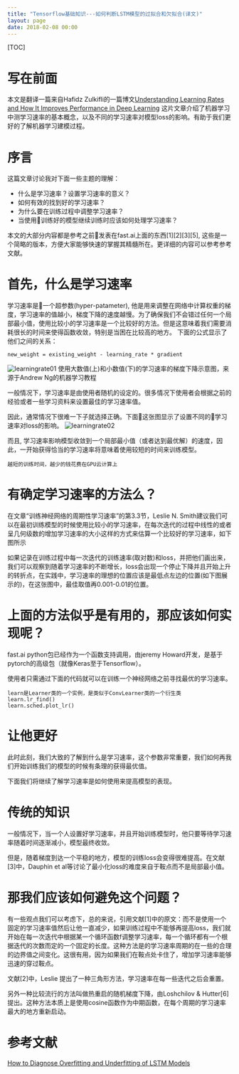```yaml
---
title: "Tensorflow基础知识---如何判断LSTM模型的过拟合和欠拟合(译文)"
layout: page
date: 2018-02-08 00:00
---
```


[TOC]

# 写在前面
本文是翻译一篇来自Hafidz Zulkifli的一篇博文[Understanding Learning Rates and How It Improves Performance in Deep Learning](https://towardsdatascience.com/understanding-learning-rates-and-how-it-improves-performance-in-deep-learning-d0d4059c1c10)
这片文章介绍了机器学习中测学习速率的基本概念，以及不同的学习速率对模型loss的影响。有助于我们更好的了解机器学习建模过程。

# 序言
这篇文章讨论我对下面一些主题的理解：
- 什么是学习速率？设置学习速率的意义？
- 如何有效的找到好的学习速率？
- 为什么要在训练过程中调整学习速率？
- 当使用训练好的模型继续训练时应该如何处理学习速率？

本文的大部分内容都是参考之前发表在fast.ai上面的东西[1][2][3][5], 这些是一个简略的版本，方便大家能够快速的掌握其精髓所在。更详细的内容可以参考参考文献。

# 首先，什么是学习速率
学习速率是一个超参数(hyper-patameter), 他是用来调整在网络中计算权重的梯度，学习速率的值越小，梯度下降的速度越慢。为了确保我们不会错过任何一个局部最小值，使用比较小的学习速率是一个比较好的方法。但是这意味着我们需要消耗很长的时间来使得函数收敛，特别是当困在比较高的地方。
下面的公式显示了他们之间的关系：
```
new_weight = existing_weight - learning_rate * gradient
```
<img src="/wiki/static/images/deeplearning/learningrate/01.png" alt="learningrate01"/>
使用大数值(上)和小数值(下)的学习速率的梯度下降示意图，来源于Andrew Ng的机器学习教程

一般情况下，学习速率是由使用者随机的设定的。很多情况下使用者会根据之前的经验或者一些学习资料来设置最佳的学习速率值。

因此，通常情况下很难一下子就选择正确。下面这张图显示了设置不同的学习速率对loss的影响。
<img src="/wiki/static/images/deeplearning/learningrate/02.png" alt="learningrate02"/>

而且, 学习速率影响模型收敛到一个局部最小值（或者达到最优解）的速度，因此，一开始获得恰当的学习速率将意味着使用较短的时间来训练模型。
```
越短的训练时间，越少的钱花费在GPU云计算上
```
# 有确定学习速率的方法么？
在文章“训练神经网络的周期性学习速率”的第3.3节，Leslie N. Smith建议我们可以在最初训练模型的时候使用比较小的学习速率，在每次迭代的过程中线性的或者呈几何级数的增加学习速率的大小这样的方式来估算一个比较好的学习速率，如下图所示

如果记录在训练过程中每一次迭代的训练速率(取对数)和loss，并把他们画出来，我们可以观察到随着学习速率的不断增长，loss会出现一个停止下降并且开始上升的转折点，在实践中，学习速率的理想的位置应该是最低点左边的位置(如下图展示的)，在这张图中，最佳取值再0.001-0.01的位置。

# 上面的方法似乎是有用的，那应该如何实现呢？
fast.ai python包已经作为一个函数支持调用，由jeremy Howard开发，是基于pytorch的高级包（就像Keras至于Tensorflow）。

使用者只需通过下面的代码就可以在训练一个神经网络之前寻找最优的学习速率。

```
learn是Learner类的一个实例，是类似于ConvLearner类的一个衍生类
learn.lr_find()
learn.sched.plot_lr()
```
# 让他更好
此时此刻，我们大致的了解到什么是学习速率，这个参数非常重要，我们如何再我们开始训练我们的模型的时候有条理的获得最优值。 

下面我们将继续了解学习速率是如何使用来提高模型的表现。

# 传统的知识
一般情况下，当一个人设置好学习速率，并且开始训练模型时，他只要等待学习速率随着时间逐渐减小，模型最终收敛。

但是，随着梯度到达一个平稳的地方，模型的训练loss会变得很难提高。在文献[3]中，Dauphin et al等讨论了最小化loss的难度来自于鞍点而不是局部最小值。

# 那我们应该如何避免这个问题？
有一些观点我们可以考虑下，总的来说，引用文献[1]中的原文：而不是使用一个固定的学习速率值然后让他一直减少，如果训练过程中不能够再提高loss，我们就开始在每一次迭代中根据某一个循环函数f调整学习速率，每一个循环都有一个根据迭代的次数而定的一个固定的长度。这种方法是的学习速率周期的在一些的合理的边界值之间变化。这很有用，因为如果我们在鞍点处卡住了，增加学习速率能够迅速的穿过鞍点。

文献[2]中，Leslie 提出了一种三角形方法，学习速率在每一些迭代之后会重置。

另外一种比较流行的方法叫做热重启的随机梯度下降，由Loshchilov & Hutter[6]提出。这种方法本质上是使用cosine函数作为中期函数，在每个周期的学习速率最大的地方重新启动。



# 参考文献
[How to Diagnose Overfitting and Underfitting of LSTM Models](https://machinelearningmastery.com/diagnose-overfitting-underfitting-lstm-models/)